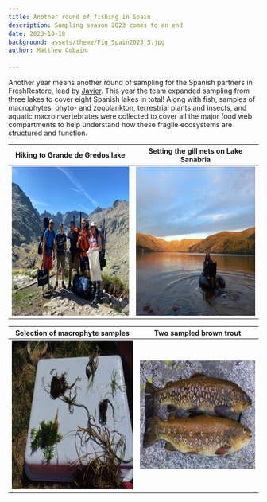 ```yaml
---
title: Another round of fishing in Spain 
description: Sampling season 2023 comes to an end  
date: 2023-10-18
background: assets/theme/Fig_Spain2023_5.jpg
author: Matthew Cobain

---
```

Another year means another round of sampling for the Spanish partners in FreshRestore, lead by [Javier](https://kimmagnusb.github.io/FreshRestore/team/#Javier+S%C3%A1nchez+Hern%C3%A1ndez). This year the team expanded sampling from three lakes to cover eight Spanish lakes in total! 
Along with fish, samples of macrophytes, phyto- and zooplankton, terrestrial plants and insects, and aquatic macroinvertebrates were collected to cover all the major food web compartments to help understand how these fragile ecosystems are structured and function.



  Hiking to Grande de Gredos lake |  Setting the gill nets on Lake Sanabria
:--------------------------------------------------------------:|:--------------------------------------------------------------:
<img src="https://github.com/kimmagnusb/FreshRestore/blob/main/assets/theme/Fig_Spain2023_2.jpg?raw=true"  width="400" height="300"> |  <img src="https://github.com/kimmagnusb/FreshRestore/blob/main/assets/theme/Fig_Spain2023_1.jpg?raw=true" width="400" height="300">

  Selection of macrophyte samples |  Two sampled brown trout
:--------------------------------------------------------------:|:--------------------------------------------------------------:
<img src="https://github.com/kimmagnusb/FreshRestore/blob/main/assets/theme/Fig_Spain2023_3.jpg?raw=true" width="400" height="300"> |  <img src="https://github.com/kimmagnusb/FreshRestore/blob/main/assets/theme/Fig_Spain2023_4.jpg?raw=true" width="400" height="218">
